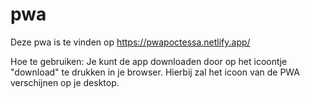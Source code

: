 # pwa
Deze pwa is te vinden op https://pwapoctessa.netlify.app/

Hoe te gebruiken:
Je kunt de app downloaden door op het icoontje "download" te drukken in je browser. Hierbij zal het icoon van de PWA verschijnen op je desktop.
